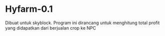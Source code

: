 # Hyfarm-0.1
Dibuat untuk skyblock.
Program ini dirancang untuk menghitung total profit yang didapatkan dari berjualan crop ke NPC

